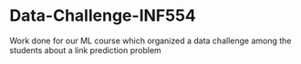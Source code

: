 # Data-Challenge-INF554
Work done for our ML course which organized a data challenge among the students about a link prediction problem
